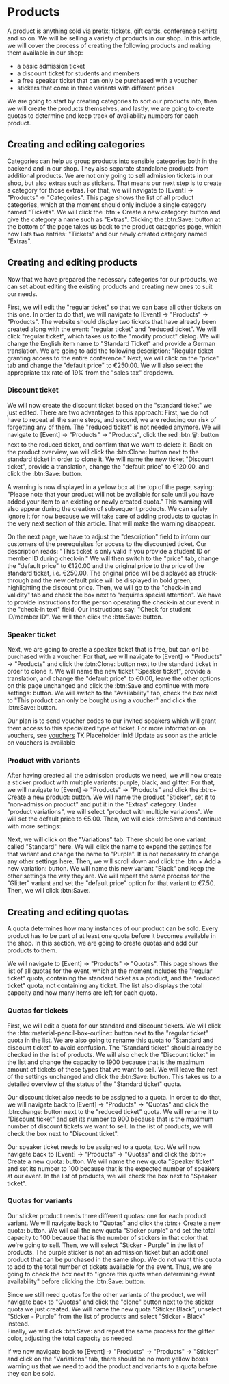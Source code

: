 # Products

A product is anything sold via pretix: tickets, gift cards, conference t-shirts and so on. 
We will be selling a variety of products in our shop. 
In this article, we will cover the process of creating the following products and making them available in our shop: 

 - a basic admission ticket 
 - a discount ticket for students and members
 - a free speaker ticket that can only be purchased with a voucher
 - stickers that come in three variants with different prices 

We are going to start by creating categories to sort our products into, then we will create the products themselves, and lastly, we are going to create quotas to determine and keep track of availability numbers for each product. 

## Creating and editing categories

Categories can help us group products into sensible categories both in the backend and in our shop. 
They also separate standalone products from additional products. 
We are not only going to sell admission tickets in our shop, but also extras such as stickers. 
That means our next step is to create a category for those extras. 
For that, we will navigate to [Event] → "Products" → "Categories". 
This page shows the list of all product categories, which at the moment should only include a single category named "Tickets". 
We will click the :btn:+ Create a new category: button and give the category a name such as "Extras". 
Clicking the :btn:Save: button at the bottom of the page takes us back to the product categories page, which now lists two entries: "Tickets" and our newly created category named "Extras". 

## Creating and editing products

Now that we have prepared the necessary categories for our products, we can set about editing the existing products and creating new ones to suit our needs. 

First, we will edit the "regular ticket" so that we can base all other tickets on this one. 
In order to do that, we will navigate to [Event] → "Products" → "Products". 
The website should display two tickets that have already been created along with the event: "regular ticket" and "reduced ticket". 
We will click "regular ticket", which takes us to the "modify product" dialog. 
We will change the English item name to "Standard Ticket" and provide a German translation. 
We are going to add the following description: 
"Regular ticket granting access to the entire conference." 
Next, we will click on the "price" tab and change the "default price" to €250.00. 
We will also select the appropriate tax rate of 19% from the "sales tax" dropdown. 

### Discount ticket

We will now create the discount ticket based on the "standard ticket" we just edited. 
There are two advantages to  this approach: First, we do not have to repeat all the same steps, and second, we are reducing our risk of forgetting any of them. 
The "reduced ticket" is not needed anymore. 
We will navigate to [Event] → "Products" → "Products", click the red :btn:🗑: button next to the reduced ticket, and confirm that we want to delete it. 
Back on the product overview, we will click the :btn:Clone: button next to the standard ticket in order to clone it. 
We will name the new ticket "Discount ticket", provide a translation, change the "default price" to €120.00, and click the :btn:Save: button. 

A warning is now displayed in a yellow box at the top of the page, saying: 
"Please note that your product will not be available for sale until you have added your item to an existing or newly created quota." 
This warning will also appear during the creation of subsequent products. 
We can safely ignore it for now because we will take care of adding products to quotas in the very next section of this article. 
That will make the warning disappear. 

On the next page, we have to adjust the "description" field to inform our customers of the prerequisites for access to the discounted ticket. 
Our description reads:
"This ticket is only valid if you provide a student ID or member ID during check-in."
We will then switch to the "price" tab, change the "default price" to €120.00 and the original price to the price of the standard ticket, i.e. €250.00. 
The original price will be displayed as struck-through and the new default price will be displayed in bold green, highlighting the discount price. 
Then, we will go to the "check-in and validity" tab and check the box next to "requires special attention". 
We have to provide instructions for the person operating the check-in at our event in the "check-in text" field. 
Our instructions say: "Check for student ID/member ID". 
We will then click the :btn:Save: button. 

### Speaker ticket

Next, we are going to create a speaker ticket that is free, but can onl be purchased with a voucher. 
For that, we will navigate to [Event] → "Products" → "Products" and click the :btn:Clone: button next to the standard ticket in order to clone it. 
We will name the new ticket "Speaker ticket", provide a translation, and change the "default price" to €0.00, leave the other options on this page unchanged and click the :btn:Save and continue with more settings: button. 
We will switch to the "Availability" tab, check the box next to "This product can only be bought using a voucher" and click the :btn:Save: button. 

Our plan is to send voucher codes to our invited speakers which will grant them access to this specialized type of ticket. 
For more information on vouchers, see [vouchers](../topics/index.md)
TK Placeholder link! Update as soon as the article on vouchers is available 

### Product with variants

After having created all the admission products we need, we will now create a sticker product with multiple variants: purple, black, and glitter. 
For that, we will navigate to [Event] → "Products" → "Products" and click the :btn:+ Create a new product: button. 
We will name the product "Sticker", set it to "non-admission product" and put it in the "Extras" category. 
Under "product variations", we will select "product with multiple variations". 
We will set the default price to €5.00. 
Then, we will click :btn:Save and continue with more settings:. 

Next, we will click on the "Variations" tab. 
There should be one variant called "Standard" here. 
We will click the name to expand the settings for that variant and change the name to "Purple". 
It is not necessary to change any other settings here. 
Then, we will scroll down and click the :btn:+ Add a new variation: button. 
We will name this new variant "Black" and keep the other settings the way they are. 
We will repeat the same process for the "Glitter" variant and set the "default price" option for that variant to €7.50. 
Then, we will click :btn:Save:. 

## Creating and editing quotas 

A quota determines how many instances of our product can be sold. 
Every product has to be part of at least one quota before it becomes available in the shop.
In this section, we are going to create quotas and add our products to them. 

We will navigate to [Event] → "Products" → "Quotas". 
This page shows the list of all quotas for the event, which at the moment includes the "regular ticket" quota, containing the standard ticket as a product, and the "reduced ticket" quota, not containing any ticket. 
The list also displays the total capacity and how many items are left for each quota. 

### Quotas for tickets 

First, we will edit a quota for our standard and discount tickets. 
We will click the :btn::material-pencil-box-outline:: button next to the "regular ticket" quota in the list. 
We are also going to rename this quota to "Standard and discount ticket" to avoid confusion. 
The "Standard ticket" should already be checked in the list of products. 
We will also check the "Discount ticket" in the list and change the capacity to 1900 because that is the maximum amount of tickets of these types that we want to sell. 
We will leave the rest of the settings unchanged and click the :btn:Save: button. 
This takes us to a detailed overview of the status of the "Standard ticket" quota. 

Our discount ticket also needs to be assigned to a quota. 
In order to do that, we will navigate back to [Event] → "Products" → "Quotas" and click the :btn:change: button next to the "reduced ticket" quota. 
We will rename it to "Discount ticket" and set its number to 900 because that is the maximum number of discount tickets we want to sell. 
In the list of products, we will check the box next to "Discount ticket". 

Our speaker ticket needs to be assigned to a quota, too. 
We will now navigate back to [Event] → "Products" → "Quotas" and click the :btn:+ Create a new quota: button. 
We will name the new quota "Speaker ticket" and set its number to 100 because that is the expected number of speakers at our event. 
In the list of products, we will check the box next to "Speaker ticket". 

### Quotas for variants 

Our sticker product needs three different quotas: one for each product variant. 
We will navigate back to "Quotas" and click the :btn:+ Create a new quota: button. 
We will call the new quota "Sticker purple" and set the total capacity to 100 because that is the number of stickers in that color that we're going to sell. 
Then, we will select "Sticker - Purple" in the list of products. 
The purple sticker is not an admission ticket but an additional product that can be purchased in the same shop. 
We do not want this quota to add to the total number of tickets available for the event. 
Thus, we are going to check the box next to "Ignore this quota when determining event availability" before clicking the :btn:Save: button. 

Since we still need quotas for the other variants of the product, we will navigate back to "Quotas" and click the "clone" button next to the sticker quota we just created. 
We will name the new quota "Sticker Black", unselect "Sticker - Purple" from the list of products and select "Sticker - Black" instead.  
Finally, we will click :btn:Save: and repeat the same process for the glitter color, adjusting the total capacity as needed. 

If we now navigate back to [Event] → "Products" → "Products" → "Sticker" and click on the "Variations" tab, there should be no more yellow boxes warning us that we need to add the product and variants to a quota before they can be sold. 
